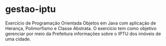# gestao-iptu
Exercício de Programação Orientada Objetos em Java com aplicação de Herança, Polimorfismo e Classe Abstrata. O exercício tem como objetivo gerenciar por meio da Prefeitura informações sobre o IPTU dos imóveis de uma cidade.
